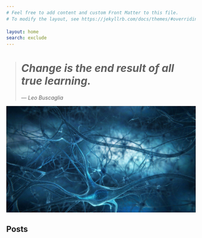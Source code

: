 ```yaml
---
# Feel free to add content and custom Front Matter to this file.
# To modify the layout, see https://jekyllrb.com/docs/themes/#overriding-theme-defaults

layout: home
search: exclude
---
```

> # *Change is the end result of all true learning.*
>&mdash; <cite>Leo Buscaglia</cite>

![](images/neurons.jpg)

## Posts
